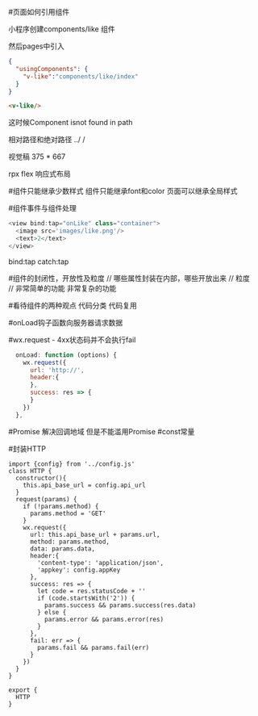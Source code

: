 #页面如何引用组件

小程序创建components/like 组件

然后pages中引入

```json
{
  "usingComponents": {
    "v-like":"components/like/index"
  }
}
```
```html
<v-like/>
```
这时候Component isnot found in path

相对路径和绝对路径
../       /

视觉稿
375 * 667  

rpx  flex  响应式布局

#组件只能继承少数样式
  组件只能继承font和color
  页面可以继承全局样式

#组件事件与组件处理
```js
<view bind:tap="onLike" class="container">
  <image src='images/like.png'/>
  <text>2</text>
</view>
```

bind:tap 
catch:tap

#组件的封闭性，开放性及粒度
// 哪些属性封装在内部，哪些开放出来
// 粒度  
//  非常简单的功能  非常复杂的功能

#看待组件的两种观点
 代码分类
 代码复用

#onLoad钩子函数向服务器请求数据

#wx.request - 4xx状态码并不会执行fail

```js
  onLoad: function (options) {
    wx.request({
      url: 'http://',
      header:{
      },
      success: res => {
      }
    })
  },
```
#Promise
  解决回调地域
  但是不能滥用Promise
#const常量

#封装HTTP
```JS
import {config} from '../config.js'
class HTTP {
  constructor(){
    this.api_base_url = config.api_url
  }
  request(params) {
    if (!params.method) {
      params.method = 'GET'
    }
    wx.request({
      url: this.api_base_url + params.url,
      method: params.method,
      data: params.data,
      header:{
        'content-type': 'application/json',
        'appkey': config.appKey
      },
      success: res => {
        let code = res.statusCode + ''
        if (code.startsWith('2')) {
          params.success && params.success(res.data)
        } else {
          params.error && params.error(res)
        }
      },
      fail: err => {
        params.fail && params.fail(err)
      }
    })
  }
}

export {
  HTTP
}
```

